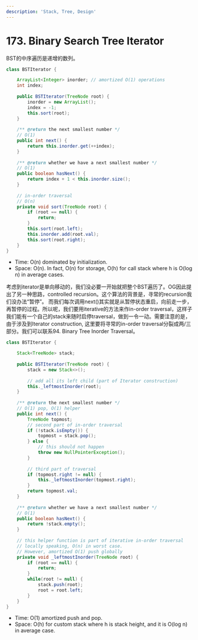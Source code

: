 ```yaml
---
description: 'Stack, Tree, Design'
---
```


# 173. Binary Search Tree Iterator

BST的中序遍历是递增的数列。

```java
class BSTIterator {

    ArrayList<Integer> inorder; // amortized O(1) operations 
    int index;
    
    public BSTIterator(TreeNode root) {
        inorder = new ArrayList();
        index = -1;
        this.sort(root);
    }
    
    /** @return the next smallest number */
    // O(1)
    public int next() {
        return this.inorder.get(++index);
    }
    
    /** @return whether we have a next smallest number */
    // O(1)
    public boolean hasNext() {
        return index + 1 < this.inorder.size();
    }
    
    // in-order traversal
    // O(n)
    private void sort(TreeNode root) {
        if (root == null) {
            return;
        }
        this.sort(root.left);
        this.inorder.add(root.val);
        this.sort(root.right);
    }
}
```

* Time: O\(n\) dominated by initialization.
* Space: O\(n\). In fact, O\(n\) for storage, O\(h\) for call stack where h is O\(log n\) in average cases. 

考虑到iterator是单向移动的，我们没必要一开始就把整个BST遍历了。OG因此提出了另一种思路，controlled recursion。这个算法的背景是，寻常的recursion我们没办法“暂停”。 而我们每次调用next\(\)其实就是从暂停状态重启，向前走一步，再暂停的过程。所以呢，我们要用iterative的方法来作in-order traversal，这样子我们能有一个自己的stack来随时启停traversal，做到一令一动。需要注意的是，由于涉及到Iterator construction, 这里要将寻常的in-order traversal分裂成两/三部分。我们可以联系94. Binary Tree Inorder Traversal。

```java
class BSTIterator {

    Stack<TreeNode> stack;
    
    public BSTIterator(TreeNode root) {
        stack = new Stack<>();
        
        // add all its left child (part of Iterator construction)
        this._leftmostInorder(root);
    }
    
    /** @return the next smallest number */
    // O(1) pop, O(1) helper
    public int next() {
        TreeNode topmost;
        // second part of in-order traversal
        if (!stack.isEmpty()) {
            topmost = stack.pop();
        } else {
            // this should not happen
            throw new NullPointerException(); 
        }
        
        // third part of traversal
        if (topmost.right != null) {
            this._leftmostInorder(topmost.right);
        }
        return topmost.val;
    }
    
    /** @return whether we have a next smallest number */
    // O(1)
    public boolean hasNext() {
        return !stack.empty();
    }
    
    // this helper function is part of iterative in-order traversal
    // locally speaking, O(n) in worst case. 
    // However, amortized O(1) push globally
    private void _leftmostInorder(TreeNode root) {
        if (root == null) {
            return;
        }
        while(root != null) {
            stack.push(root);
            root = root.left;
        }
    }
}
```

* Time: O\(1\) amortized push and pop. 
* Space: O\(h\) for custom stack where h is stack height, and it is O\(log n\) in average case.


